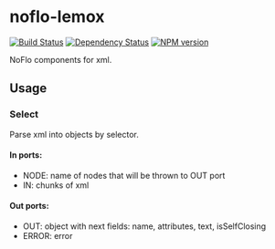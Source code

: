 # noflo-lemox
[![Build Status](https://travis-ci.org/burkostya/noflo-lemox.png?branch=master)](https://travis-ci.org/burkostya/noflo-lemox) [![Dependency Status](https://gemnasium.com/burkostya/noflo-lemox.png)](https://gemnasium.com/burkostya/noflo-lemox) [![NPM version](https://badge.fury.io/js/noflo-lemox.png)](http://badge.fury.io/js/noflo-lemox)

NoFlo components for xml.

## Usage

### Select

Parse xml into objects by selector.

#### In ports:

- NODE: name of nodes that will be thrown to OUT port
- IN: chunks of xml

#### Out ports:

- OUT: object with next fields: name, attributes, text, isSelfClosing
- ERROR: error